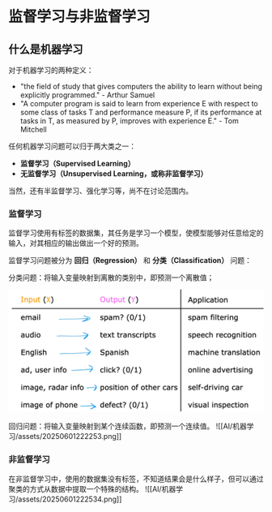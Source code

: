 # 监督学习与非监督学习

## 什么是机器学习

对于机器学习的两种定义：

* "the field of study that gives computers the ability to learn without being explicitly programmed."    - Arthur Samuel
* "A computer program is said to learn from experience E with respect to some class of tasks T and performance measure P, if its performance at tasks in T, as measured by P, improves with experience E."    - Tom Mitchell

任何机器学习问题可以归于两大类之一：  
- **监督学习（Supervised Learning）**  
- **无监督学习（Unsupervised Learning，或称非监督学习）**

当然，还有半监督学习、强化学习等，尚不在讨论范围内。

### 监督学习

监督学习使用有标签的数据集，其任务是学习一个模型，使模型能够对任意给定的输入，对其相应的输出做出一个好的预测。

监督学习问题被分为 **回归（Regression）** 和 **分类（Classification）** 问题：

分类问题：将输入变量映射到离散的类别中，即预测一个离散值；

![](./assets/20250601222149.png)

回归问题：将输入变量映射到某个连续函数，即预测一个连续值。
![[AI/机器学习/assets/20250601222253.png]]
### 非监督学习

在非监督学习中，使用的数据集没有标签，不知道结果会是什么样子，但可以通过聚类的方式从数据中提取一个特殊的结构。
![[AI/机器学习/assets/20250601222534.png]]

